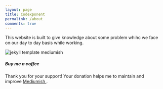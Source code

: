 ```yaml
---
layout: page
title: Codexponent
permalink: /about
comments: true
---
```


<div class="row justify-content-between">
<div class="col-md-8 pr-5">

<p>This website is built to give knowledge about some problem whihc we face on our day to day basis while working.</p>

<p class="mb-5"><img class="shadow-lg" src="{{site.baseurl}}/assets/images/mediumish-jekyll-template.png" alt="jekyll template mediumish" /></p>
</div>

<div class="col-md-4">

<div class="sticky-top sticky-top-80">
<h5>Buy me a coffee</h5>

<p>Thank you for your support! Your donation helps me to maintain and improve <a target="_blank" href="https://github.com/wowthemesnet/mediumish-theme-jekyll">Mediumish <i class="fab fa-github"></i></a>.</p>

</div>
</div>
</div>

